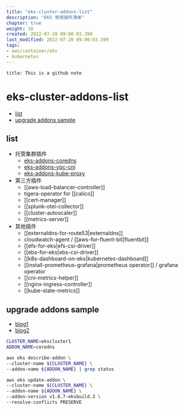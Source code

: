 ```yaml
---
title: "eks-cluster-addons-list"
description: "EKS 常用插件清单"
chapter: true
weight: 10
created: 2022-07-20 09:00:03.399
last_modified: 2022-07-20 09:00:03.399
tags: 
- aws/container/eks 
- kubernetes 
---
```


```ad-attention
title: This is a github note

```

# eks-cluster-addons-list

- [list](#list)
- [upgrade addons sample](#upgrade-addons-sample)

## list

- 托管集群插件
	- [eks-addons-coredns](eks-addons-coredns.md) 
	- [eks-addons-vpc-cni](eks-addons-vpc-cni.md) 
	- [eks-addons-kube-proxy](eks-addons-kube-proxy.md) 
- 第三方插件
	- [[aws-load-balancer-controller]] 
	 - tigera-operator for [[calico]]  
	- [[cert-manager]] 
	- [[splunk-otel-collector]] 
	- [[cluster-autoscaler]] 
	- [[metrics-server]] 
- 其他插件
	- [[externaldns-for-route53|externaldns]] 
	- cloudwatch-agent / [[aws-for-fluent-bit|fluentbit]] 
	- [[efs-for-eks|efs-csi-driver]] 
	- [[ebs-for-eks|ebs-csi-driver]] 
	- [[k8s-dashboard-on-eks|kubernetes-dashboard]] 
	- [[install-prometheus-grafana|prometheus operator]] / grafana operator
	- [[cni-metrics-helper]] 
	- [[nginx-ingress-controller]] 
	- [[kube-state-metrics]] 

## upgrade addons sample
- [blog1](https://aws.amazon.com/blogs/containers/amazon-eks-add-ons-preserve-customer-edits/)
- [blog2](https://aws.amazon.com/cn/blogs/containers/amazon-eks-add-ons-advanced-configuration/)
```sh
CLUSTER_NAME=ekscluster1
ADDON_NAME=coredns

aws eks describe-addon \
--cluster-name ${CLUSTER_NAME} \
--addon-name ${ADDON_NAME} | grep status

aws eks update-addon \
--cluster-name ${CLUSTER_NAME} \
--addon-name ${ADDON_NAME} \
--addon-version v1.8.7-eksbuild.3 \
--resolve-conflicts PRESERVE

```


